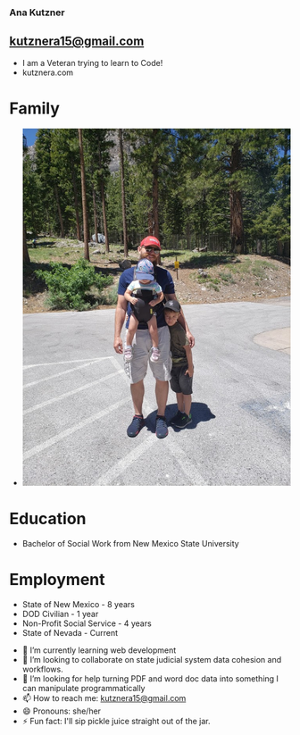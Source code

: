 ### Ana Kutzner

## kutznera15@gmail.com


- I am a Veteran trying to learn to Code!
- kutznera.com 
# Family
- ![Tom, Everett and Emerson](fam.jpg)
# Education
* Bachelor of Social Work from New Mexico State University
# Employment
* State of New Mexico - 8 years
* DOD Civilian - 1 year
* Non-Profit Social Service - 4 years
* State of Nevada - Current




- 🌱 I’m currently learning web development
- 👯 I’m looking to collaborate on state judicial system data cohesion and workflows.
- 🤔 I’m looking for help turning PDF and word doc data into something I can manipulate programmatically
- 📫 How to reach me: kutznera15@gmail.com
- 😄 Pronouns: she/her
- ⚡ Fun fact: I'll sip pickle juice straight out of the jar.
